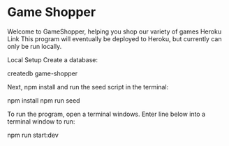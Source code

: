 # Game Shopper

Welcome to GameShopper, helping you shop our variety of games
Heroku Link
This program will eventually be deployed to Heroku, but currently can only be run locally.

Local Setup
Create a database:

createdb game-shopper

Next, npm install and run the seed script in the terminal:

npm install
npm run seed

To run the program, open a terminal windows. Enter line below into a terminal window to run:

npm run start:dev


